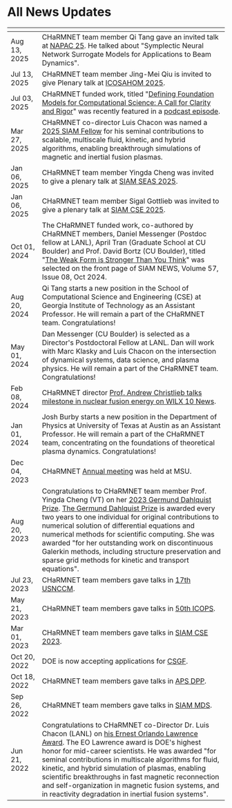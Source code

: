 # All News Updates

<img width=400px, style="margin:-90px"> | |
------------------|-----------------------------------------------------------------
Aug 13, 2025      | CHaRMNET team member Qi Tang gave an invited talk at [NAPAC 25](https://events.slac.stanford.edu/napac25/scientific-program/invited-program). He talked about "Symplectic Neural Network Surrogate Models for Applications to Beam Dynamics".
Jul 13, 2025      | CHaRMNET team member Jing-Mei Qiu is invited to give Plenary talk at [ICOSAHOM 2025](https://icosahom2025.org/speakers.html). 
Jul 03, 2025      | CHaRMNET funded work, titled "[Defining Foundation Models for Computational Science: A Call for Clarity and Rigor](https://arxiv.org/pdf/2505.22904)" was recently featured in a [podcast episode](https://hodgesj.substack.com/p/podcast-defining-foundation-models). 
Mar 27, 2025      | CHaRMNET co-director Luis Chacon was named a [2025 SIAM Fellow](https://www.siam.org/publications/siam-news/articles/siam-announces-2025-class-of-fellows/) for his seminal contributions to scalable, multiscale fluid, kinetic, and hybrid algorithms, enabling breakthrough simulations of magnetic and inertial fusion plasmas.
Jan 06, 2025      | CHaRMNET team member Yingda Cheng was invited to give a plenary talk at [SIAM SEAS 2025](https://math.utk.edu/siam-seas/plenary-speakers/).
Jan 06, 2025      | CHaRMNET team member Sigal Gottlieb was invited to give a plenary talk at [SIAM CSE 2025](https://www.siam.org/conferences-events/siam-conferences/cse25/program/invited-presentations/). 
Oct 01, 2024      | The CHaRMNET funded work, co-authored by CHaRMNET members, Daniel Messenger (Postdoc fellow at LANL), April Tran (Graduate School at CU Boulder)  and Prof. David Bortz (CU Boulder), titled "[The Weak Form is Stronger Than You Think](https://www.siam.org/publications/siam-news/articles/the-weak-form-is-stronger-than-you-think/)" was selected on the front page of SIAM NEWS, Volume 57, Issue 08, Oct 2024. 
Aug 20, 2024      | Qi Tang starts a new position in the School of Computational Science and Engineering (CSE) at Georgia Institute of Technology as an Assistant Professor. He will remain a part of the CHaRMNET team. Congratulations!
May 01, 2024      | Dan Messenger (CU Boulder) is selected as a Director's Postdoctoral Fellow at LANL. Dan will work with Marc Klasky and Luis Chacon on the intersection of dynamical systems, data science, and plasma physics. He will remain a part of the CHaRMNET team. Congratulations!
Feb 08, 2024      | CHaRMNET director [Prof. Andrew Christlieb talks milestone in nuclear fusion energy on WILX 10 News](https://www.wilx.com/2024/02/08/msu-professor-talks-milestone-nuclear-fusion-energy/).
Jan 01, 2024      | Josh Burby starts a new position in the Department of Physics at University of Texas at Austin as an Assistant Professor. He will remain a part of the CHaRMNET team, concentrating on the foundations of theoretical plasma dynamics. Congratulations!
Dec 04, 2023      | CHaRMNET [Annual meeting](https://docs.google.com/spreadsheets/d/1VNdJ6lr1dKJ1k_OGIasHEBs3ZuZPYvBWaZfMg5I2sXk/edit#gid=0) was held at MSU.
Aug 20, 2023      | Congratulations to CHaRMNET team member Prof. Yingda Cheng (VT) on her [2023 Germund Dahlquist Prize](https://sinews.siam.org/Details-Page/august-prize-spotlight#Cheng). [The Germund Dahlquist Prize](https://www.siam.org/prizes-recognition/major-prizes-lectures/detail/germund-dahlquist-prize?_ga=2.106379200.2974610.1694451651-2013064564.1684331401) is awarded every two years to one individual for original contributions to numerical solution of differential equations and numerical methods for scientific computing. She was awarded "for her outstanding work on discontinuous Galerkin methods, including structure preservation and sparse grid methods for kinetic and transport equations".
Jul 23, 2023	  | CHaRMNET team members gave talks in [17th USNCCM](https://www.usacm.org/index.php?option=com_jevents&task=icalrepeat.detail&evid=58&Itemid=115&year=2023&month=07&day=23&title=17th-us-national-congress-on-computational-mechanics&uid=b15383b96fc7e4c781329611608bb6ed).
May 21, 2023	  | CHaRMNET team members gave talks in [50th ICOPS](http://ece-events.unm.edu/icops2023/).
Mar 01, 2023	  | CHaRMNET team members gave talks in [SIAM CSE 2023](https://www.siam.org/conferences/cm/conference/cse23).
Oct 20, 2022      |DOE is now accepting applications for  [CSGF](htpps://www.krellinst.org/csgf/).
Oct 18, 2022      |CHaRMNET team members gave talks in [APS DPP](https://engage.aps.org/dpp/meetings/annual-meeting).
Sep 26, 2022      |CHaRMNET team members gave talks in [SIAM MDS](https://www.siam.org/conferences/cm/conference/mds22).
Jun 21, 2022       | Congratulations to CHaRMNET co-Director Dr. Luis Chacon (LANL) on [his Ernest Orlando Lawrence Award](https://science.osti.gov/lawrence). The EO Lawrence award is DOE's highest honor for mid-career scientists. He was awarded "for seminal contributions in multiscale algorithms for fluid, kinetic, and hybrid simulation of plasmas, enabling scientific breakthroughs in fast magnetic reconnection and self-organization in magnetic fusion systems, and in reactivity degradation in inertial fusion systems".

